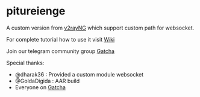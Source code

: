 # pitureienge
 
A custom version from [v2rayNG](https://github.com/2dust/v2rayNG) which support custom path for websocket.

For complete tutorial how to use it visit [Wiki](https://blog.fastssh.com/xray-wss/how-to-use-xray-wss-vmess-and-trojan-go-on-android/)

Join our telegram community group [Gatcha](https://t.me/trick_ngirit)

Special thanks:
- @dharak36 : Provided a custom module websocket
- @GoldaDigida : AAR build
- Everyone on [Gatcha](https://t.me/trick_ngirit)
